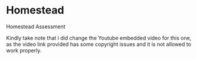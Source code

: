 # Homestead
Homestead Assessment

Kindly take note that i did change the Youtube embedded video for this one, as the video link provided has some copyright issues and it is not allowed to work properly.
